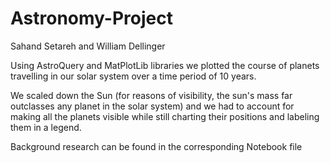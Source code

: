 # Astronomy-Project
Sahand Setareh and William Dellinger

Using AstroQuery and MatPlotLib libraries we plotted the course of planets travelling in our solar system over a time period of 10 years. 

We scaled down the Sun (for reasons of visibility, the sun's mass far outclasses any planet in the solar system) and we had to account for making all the planets visible while still charting their positions and labeling them in a legend. 

Background research can be found in the corresponding Notebook file 
